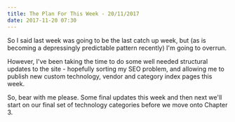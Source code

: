 ```yaml
---
title: The Plan For This Week - 20/11/2017
date: 2017-11-20 07:30
---
```

So I said last week was going to be the last catch up week, but (as is becoming a depressingly predictable pattern recently) I'm going to overrun.

However, I've been taking the time to do some well needed structural updates to the site - hopefully sorting my SEO problem, and allowing me to publish new custom technology, vendor and category index pages this week.

So, bear with me please.  Some final updates this week and then next we'll start on our final set of technology categories before we move onto Chapter 3.